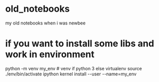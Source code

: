 # old_notebooks
my old notebooks when i was newbee

# if you want to install some libs and work in environment
python -m venv my_env # venv if python 3 else virtualenv
source ./env/bin/activate
ipython kernel install --user --name=my_env
